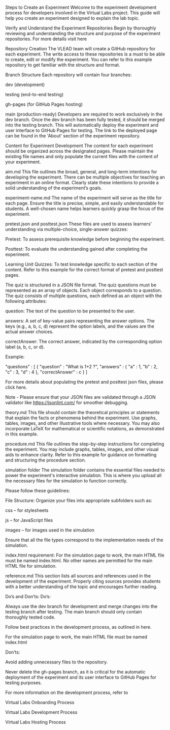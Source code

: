 Steps to Create an Experiment
Welcome to the experiment development process for developers involved in the Virtual Labs project. This guide will help you create an experiment designed to explain the lab topic.

Verify and Understand the Experiment Repositories
Begin by thoroughly reviewing and understanding the structure and purpose of the experiment repositories. For more details visit here

Repository Creation
The VLEAD team will create a GitHub repository for each experiment. The write access to these repositories is a must to be able to create, edit or modify the experiment. You can refer to this example repository to get familiar with the structure and format.

Branch Structure
Each repository will contain four branches:

dev (development)

testing (end-to-end testing)

gh-pages (for GitHub Pages hosting)

main (production-ready)
Developers are required to work exclusively in the dev branch. Once the dev branch has been fully tested, it should be merged into the testing branch. This will automatically deploy the experiment and user interface to GitHub Pages for testing. The link to the deployed page can be found in the 'About' section of the experiment repository.

Content for Experiment Development
The content for each experiment should be organized across the designated pages. Please maintain the existing file names and only populate the current files with the content of your experiment.

aim.md
This file outlines the broad, general, and long-term intentions for developing the experiment. There can be multiple objectives for teaching an experiment in an online format. Clearly state these intentions to provide a solid understanding of the experiment’s goals.

experiment-name.md
The name of the experiment will serve as the title for each page. Ensure the title is precise, simple, and easily understandable for students. A well-chosen name helps learners quickly grasp the focus of the experiment.

pretest.json and posttest.json
These files are used to assess learners' understanding via multiple-choice, single-answer quizzes:

Pretest: To assess prerequisite knowledge before beginning the experiment.

Posttest: To evaluate the understanding gained after completing the experiment.

Learning Unit Quizzes: To test knowledge specific to each section of the content.
Refer to this example for the correct format of pretest and posttest pages.

The quiz is structured in a JSON file format. The quiz questions must be represented as an array of objects. Each object corresponds to a question. The quiz consists of multiple questions, each defined as an object with the following attributes:

question: The text of the question to be presented to the user.

answers: A set of key-value pairs representing the answer options. The keys (e.g., a, b, c, d) represent the option labels, and the values are the actual answer choices.

correctAnswer: The correct answer, indicated by the corresponding option label (a, b, c, or d).

Example:

"questions" : [
    {
        "question" : "What is 1+2 ?",
        "answers" : 
        {
            "a" : 1,
            "b" : 2,
            "c" : 3,
            "d" : 4
        },
        "correctAnswer" : c
    }
]

For more details about populating the pretest and posttest json files, please click here.

Note - Please ensure that your JSON files are validated through a JSON validator like https://jsonlint.com/ for smoother debugging.

theory.md
This file should contain the theoretical principles or statements that explain the facts or phenomena behind the experiment. Use graphs, tables, images, and other illustrative tools where necessary. You may also incorporate LaTeX for mathematical or scientific notations, as demonstrated in this example.

procedure.md
This file outlines the step-by-step instructions for completing the experiment. You may include graphs, tables, images, and other visual aids to enhance clarity. Refer to this example for guidance on formatting and structuring the procedure section.

simulation folder
The simulation folder contains the essential files needed to power the experiment's interactive simulation. This is where you upload all the necessary files for the simulation to function correctly.

Please follow these guidelines:

File Structure: Organize your files into appropriate subfolders such as:

css – for stylesheets

js – for JavaScript files

images – for images used in the simulation

Ensure that all the file types correspond to the implementation needs of the simulation.

index.html requirement:
For the simulation page to work, the main HTML file must be named index.html. No other names are permitted for the main HTML file for simulation.

reference.md
This section lists all sources and references used in the development of the experiment. Properly citing sources provides students with a better understanding of the topic and encourages further reading.

Do’s and Don’ts:
Do’s:

Always use the dev branch for development and merge changes into the testing branch after testing. The main branch should only contain thoroughly tested code.

Follow best practices in the development process, as outlined in here.

For the simulation page to work, the main HTML file must be named index.html

Don’ts:

Avoid adding unnecessary files to the repository.

Never delete the gh-pages branch, as it is critical for the automatic deployment of the experiment and its user interface to GitHub Pages for testing purposes.

For more information on the development process, refer to

Virtual Labs Onboarding Process

Virtual Labs Development Process

Virtual Labs Hosting Process